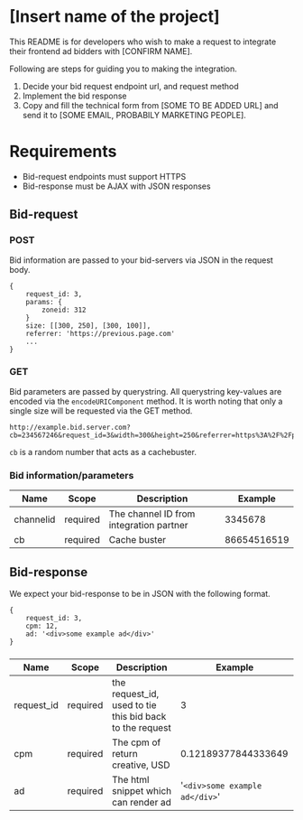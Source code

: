 # [Insert name of the project]

This README is for developers who wish to make a request to integrate their frontend ad bidders with [CONFIRM NAME].

Following are steps for guiding you to making the integration. 
1. Decide your bid request endpoint url, and request method
2. Implement the bid response
3. Copy and fill the technical form from [SOME TO BE ADDED URL] and send it to [SOME EMAIL, PROBABILY MARKETING PEOPLE].

# Requirements

* Bid-request endpoints must support HTTPS 
* Bid-response must be AJAX with JSON responses

## Bid-request

### POST

Bid information are passed to your bid-servers via JSON in the request body.
```example json request body
{
    request_id: 3,
    params: {
    	zoneid: 312
    }
    size: [[300, 250], [300, 100]],
    referrer: 'https://previous.page.com'
    ...
}
``` 

### GET

Bid parameters are passed by querystring. All querystring key-values are encoded via the `encodeURIComponent` method. It is worth noting that only a single size will be requested via the GET method.
```example querystring
http://example.bid.server.com?cb=234567246&request_id=3&width=300&height=250&referrer=https%3A%2F%2Fprevious.page.com...

```
`cb` is a random number that acts as a cachebuster.

### Bid information/parameters

|Name|Scope|Description|Example|
|---|---|---|---|
|channelid|required|The channel ID from integration partner| 3345678 |
|cb|required|Cache buster|86654516519|

## Bid-response

We expect your bid-response to be in JSON with the following format.

```example response
{
    request_id: 3,
    cpm: 12,
    ad: '<div>some example ad</div>'
}

```

### 

|Name|Scope|Description|Example|
|---|---|---|---|
|request_id|required|the request_id, used to tie this bid back to the request| 3 |
|cpm|required|The cpm of return creative, USD| 0.12189377844333649 |
|ad|required|The html snippet which can render ad|'`<div>some example ad</div>`'|